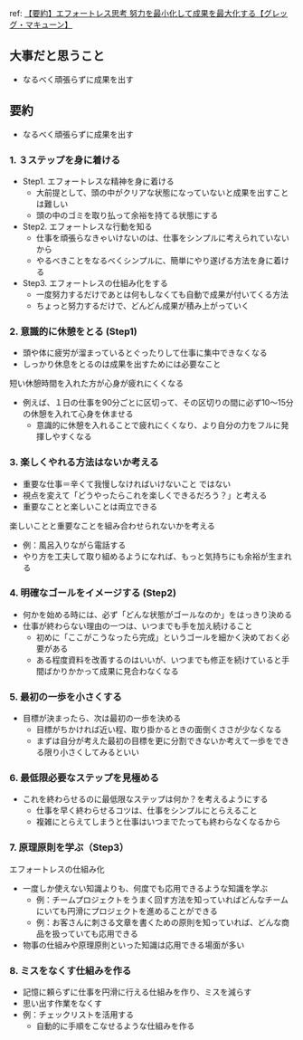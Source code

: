 
ref: [【要約】エフォートレス思考 努力を最小化して成果を最大化する【グレッグ・マキューン】](https://www.youtube.com/watch?v=l2e5sJyC21M)

## 大事だと思うこと

- なるべく頑張らずに成果を出す

## 要約

- なるべく頑張らずに成果を出す

### 1. ３ステップを身に着ける

- Step1. エフォートレスな精神を身に着ける
	- 大前提として、頭の中がクリアな状態になっていないと成果を出すことは難しい
	- 頭の中のゴミを取り払って余裕を持てる状態にする
- Step2. エフォートレスな行動を知る
	- 仕事を頑張らなきゃいけないのは、仕事をシンプルに考えられていないから
	- やるべきことをなるべくシンプルに、簡単にやり遂げる方法を身に着ける
- Step3. エフォートレスの仕組み化をする
	- 一度努力するだけであとは何もしなくても自動で成果が付いてくる方法
	- ちょっと努力するだけで、どんどん成果が積み上がっていく

### 2. 意識的に休憩をとる (Step1)

- 頭や体に疲労が溜まっているとぐったりして仕事に集中できなくなる
- しっかり休息をとるのは成果を出すためには必要なこと

短い休憩時間を入れた方が心身が疲れにくくなる
- 例えば、１日の仕事を90分ごとに区切って、その区切りの間に必ず10～15分の休憩を入れて心身を休ませる
	- 意識的に休憩を入れることで疲れにくくなり、より自分の力をフルに発揮しやすくなる

### 3. 楽しくやれる方法はないか考える

- 重要な仕事＝辛くて我慢しなければいけないこと  ではない
- 視点を変えて「どうやったらこれを楽しくできるだろう？」と考える
- 重要なことと楽しいことは両立できる

楽しいことと重要なことを組み合わせられないかを考える
- 例：風呂入りながら電話する
- やり方を工夫して取り組めるようになれば、もっと気持ちにも余裕が生まれる

### 4. 明確なゴールをイメージする (Step2)

- 何かを始める時には、必ず「どんな状態がゴールなのか」をはっきり決める
- 仕事が終わらない理由の一つは、いつまでも手を加え続けること
	- 初めに「ここがこうなったら完成」というゴールを細かく決めておく必要がある
	- ある程度資料を改善するのはいいが、いつまでも修正を続けていると手間ばかりかかって成果に見合わなくなる

### 5. 最初の一歩を小さくする

- 目標が決まったら、次は最初の一歩を決める
	- 目標がちかければ近い程、取り掛かるときの面倒くささが少なくなる
	- まずは自分が考えた最初の目標を更に分割できないか考えて一歩をできる限り小さくしてみるといい

### 6. 最低限必要なステップを見極める

- これを終わらせるのに最低限なステップは何か？を考えるようにする
	- 仕事を早く終わらせるコツは、仕事をシンプルにとらえること
	- 複雑にとらえてしまうと仕事はいつまでたっても終わらなくなるから

### 7. 原理原則を学ぶ（Step3）

エフォートレスの仕組み化
- 一度しか使えない知識よりも、何度でも応用できるような知識を学ぶ
	- 例：チームプロジェクトをうまく回す方法を知っていればどんなチームにいても円滑にプロジェクトを進めることができる
	- 例：お客さんに刺さる文章を書くための原則を知っていれば、どんな商品を扱っていても応用できる
- 物事の仕組みや原理原則といった知識は応用できる場面が多い

### 8. ミスをなくす仕組みを作る

- 記憶に頼らずに仕事を円滑に行える仕組みを作り、ミスを減らす
- 思い出す作業をなくす
- 例：チェックリストを活用する
	- 自動的に手順をこなせるような仕組みを作る